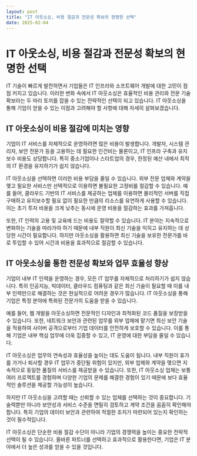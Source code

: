 ```yaml
---
layout: post
title: "IT 아웃소싱, 비용 절감과 전문성 확보의 현명한 선택"
date: 2025-02-04
---
```


# IT 아웃소싱, 비용 절감과 전문성 확보의 현명한 선택

IT 기술이 빠르게 발전하면서 기업들은 IT 인프라와 소프트웨어 개발에 대한 고민이 점점 커지고 있습니다. 이러한 변화 속에서 IT 아웃소싱은 효율적인 비용 관리와 전문 기술 확보라는 두 마리 토끼를 잡을 수 있는 전략적인 선택이 되고 있습니다. IT 아웃소싱을 통해 기업이 얻을 수 있는 이점과 고려해야 할 사항에 대해 자세히 살펴보겠습니다.

## IT 아웃소싱이 비용 절감에 미치는 영향

기업이 IT 서비스를 자체적으로 운영하려면 많은 비용이 발생합니다. 개발자, 시스템 관리자, 보안 전문가 등을 고용하는 데 필요한 인건비는 물론이고, IT 인프라 구축과 유지보수 비용도 상당합니다. 특히 중소기업이나 스타트업의 경우, 한정된 예산 내에서 최적의 IT 환경을 유지하기가 쉽지 않습니다.

IT 아웃소싱을 선택하면 이러한 비용 부담을 줄일 수 있습니다. 외부 전문 업체와 계약을 맺고 필요한 서비스만 선택적으로 이용하면 불필요한 고정비를 절감할 수 있습니다. 예를 들어, 클라우드 기반의 IT 서비스를 제공하는 업체를 이용하면 물리적인 서버를 직접 구매하고 유지보수할 필요 없이 필요한 만큼의 리소스를 유연하게 사용할 수 있습니다. 이는 초기 투자 비용을 크게 낮추는 동시에 운영 비용을 절감하는 효과를 가져옵니다.

또한, IT 인력의 고용 및 교육에 드는 비용도 절약할 수 있습니다. IT 분야는 지속적으로 변화하는 기술을 따라가야 하기 때문에 내부 직원이 최신 기술을 익히고 유지하는 데 상당한 시간이 필요합니다. 하지만 아웃소싱을 활용하면 최신 기술을 보유한 전문가를 바로 투입할 수 있어 시간과 비용을 효과적으로 절감할 수 있습니다.

## IT 아웃소싱을 통한 전문성 확보와 업무 효율성 향상

기업이 내부 IT 인력을 운영하는 경우, 모든 IT 업무를 자체적으로 처리하기가 쉽지 않습니다. 특히 인공지능, 빅데이터, 클라우드 컴퓨팅과 같은 최신 기술이 필요할 때 이를 내부 인력만으로 해결하는 것은 현실적으로 어려운 경우가 많습니다. IT 아웃소싱을 통해 기업은 특정 분야에 특화된 전문가의 도움을 받을 수 있습니다.

예를 들어, 웹 개발을 아웃소싱하면 전문적인 디자인과 최적화된 코드 품질을 보장받을 수 있습니다. 또한, 네트워크 보안과 관련된 업무를 외부 업체에 맡기면 최신 보안 기술을 적용하여 사이버 공격으로부터 기업 데이터를 안전하게 보호할 수 있습니다. 이를 통해 기업은 내부 핵심 업무에 더욱 집중할 수 있고, IT 운영에 대한 부담을 줄일 수 있습니다.

IT 아웃소싱은 업무의 연속성과 효율성을 높이는 데도 도움이 됩니다. 내부 직원이 휴가를 가거나 퇴사할 경우 IT 업무가 중단될 위험이 있지만, 외부 업체와 계약을 맺으면 지속적으로 동일한 품질의 서비스를 제공받을 수 있습니다. 또한, IT 아웃소싱 업체는 보통 여러 프로젝트를 경험하며 다양한 기업의 문제를 해결한 경험이 있기 때문에 보다 효율적인 솔루션을 제공할 가능성이 높습니다.

하지만 IT 아웃소싱을 고려할 때는 신뢰할 수 있는 업체를 선택하는 것이 중요합니다. 기술력뿐만 아니라 보안성과 서비스 수준을 면밀히 검토하고 계약 조건을 꼼꼼히 확인해야 합니다. 특히 기업의 데이터 보안과 관련하여 적절한 조치가 마련되어 있는지 확인하는 것이 필수적입니다.

IT 아웃소싱은 단순한 비용 절감 수단이 아니라 기업의 경쟁력을 높이는 중요한 전략적 선택이 될 수 있습니다. 올바른 파트너를 선택하고 효과적으로 활용한다면, 기업은 IT 분야에서 더 높은 성과를 얻을 수 있을 것입니다.
